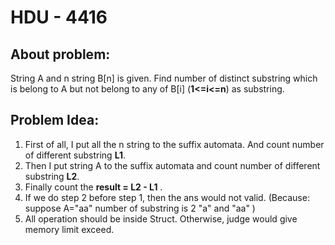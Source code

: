 # HDU - 4416
## About problem:
String A and n string B[n] is given. Find number of distinct substring which is belong to A but not belong to any of B[i] (**1<=i<=n**) as substring.
## Problem Idea:

 1. First of all, I put all the n string to the suffix automata. And count number of different substring **L1**.
 2. Then I put string A to the suffix automata and count number of different substring **L2**.
 3. Finally count the **result = L2 - L1** .
 4. If we do step 2 before  step 1, then the ans would not valid.           (Because: suppose A="aa" number of substring is 2 "a" and "aa" )
 6. All operation should be inside Struct. Otherwise, judge would give memory limit exceed.

<!--stackedit_data:
eyJoaXN0b3J5IjpbMzI3ODg1ODIsLTgzMTg5MzQ4NiwtMTI0Nz
Y3MjcwNCwxODY1MzQyNDU4XX0=
-->